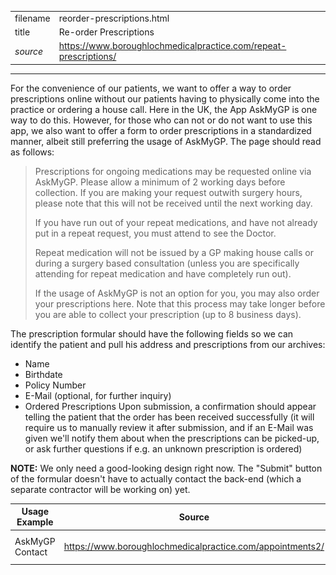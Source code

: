 |          |                                                                  |
|----------|------------------------------------------------------------------|
| filename | reorder-prescriptions.html                                       |
| title    | Re-order Prescriptions                                           |
| *source* | https://www.boroughlochmedicalpractice.com/repeat-prescriptions/ |
-------------------------------------------------------------------------------

For the convenience of our patients, we want to offer a way to order prescriptions online without our patients having to physically come into the practice or ordering a house call. Here in the UK, the App AskMyGP is one way to do this. However, for those who can not or do not want to use this app, we also want to offer a form to order prescriptions in a standardized manner, albeit still preferring the usage of AskMyGP. The page should read as follows: 

> Prescriptions for ongoing medications may be requested online via AskMyGP. Please allow a minimum of 2 working days before collection. If you are making your request outwith surgery hours, please note that this will not be received until the next working day.
> 
> If you have run out of your repeat medications, and have not already put in a repeat request, you must attend to see the Doctor.
> 
> Repeat medication will not be issued by a GP making house calls or during a surgery based consultation (unless you are specifically attending for repeat medication and have completely run out).
> 
> If the usage of AskMyGP is not an option for you, you may also order your prescriptions here. Note that this process may take longer before you are able to collect your prescription (up to 8 business days).
 
The prescription formular should have the following fields so we can identify the patient and pull his address and prescriptions from our archives:
- Name
- Birthdate
- Policy Number
- E-Mail (optional, for further inquiry)
- Ordered Prescriptions
Upon submission, a confirmation should appear telling the patient that the order has been received successfully (it will require us to manually review it after submission, and if an E-Mail was given we'll notify them about when the prescriptions can be picked-up, or ask further questions if e.g. an unknown prescription is ordered)

**NOTE:** We only need a good-looking design right now. The "Submit" button of the formular doesn't have to actually contact the back-end (which a separate contractor will be working on) yet.


| Usage Example    | Source                                                     | Image                                               |
|------------------|------------------------------------------------------------|-----------------------------------------------------|
| AskMyGP Contact  |  https://www.boroughlochmedicalpractice.com/appointments2/ | ![Prescriptions via AskMyGP](../images/askmygp.png) |
